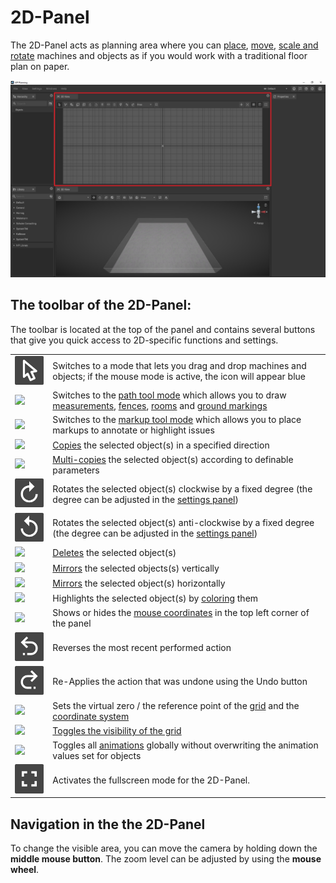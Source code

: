 # 2D-Panel

The 2D-Panel acts as planning area where you can [place](../machines/first-steps-with-3d-object.md), [move](../machines/selecting-and-moving-objects.md), [scale and rotate](../machines/scale-and-rotate-objects.md) machines and objects as if you would work with a traditional floor plan on paper.

![](../../../.gitbook/assets/UI_2D_panel.jpg)

## The toolbar of the 2D-Panel:

The toolbar is located at the top of the panel and contains several buttons that give you quick access to 2D-specific functions and settings.

|                                                                           |                                                                                                                                                                                                                                                                                                              |
| ------------------------------------------------------------------------- | ------------------------------------------------------------------------------------------------------------------------------------------------------------------------------------------------------------------------------------------------------------------------------------------------------------ |
| ![](../../../.gitbook/assets/icon_mouse_tool.png)                  | Switches to a mode that lets you drag and drop machines and objects; if the mouse mode is active, the icon will appear blue                                                                                                                                                                                  |
| ![](../../../.gitbook/assets/iVP\_icon\_path\_tool.png)                   | Switches to the [path tool mode](../advanced-tools/path-tool.md) which allows you to draw [measurements](../advanced-tools/path-tool.md#measurements), [fences](../advanced-tools/fence-tool.md), [rooms](../advanced-tools/the-room-tool.md) and [ground markings](../advanced-tools/ground-markings.md)|
|![](../../../.gitbook/assets/iVP\_icon\_markup.png)                       | Switches to the [markup tool mode](../machines/copy-and-delete-objects.md#copy-objects) which allows you to place markups to annotate or highlight issues                                                                                                                                                    |
| ![](../../../.gitbook/assets/iVP\_icon\_copy.png)                         | [Copies](../machines/copy-and-delete-objects.md#copy-objects) the selected object(s) in a specified direction                                                                                                                                                                                                |
| ![](../../../.gitbook/assets/iVP\_icon\_multi-copy.png)                  | [Multi-copies](../machines/copy-and-delete-objects.md#multi-copy-objects) the selected object(s) according to definable parameters                                                                                                                                                                           |
| ![](../../../.gitbook/assets/iVP_icon_rotate_clockwise.png)                         | Rotates the selected object(s) clockwise by a fixed degree (the degree can be adjusted in the [settings panel](settings-panel.md#global-settings))                                                                                                                                                           |
| ![](../../../.gitbook/assets/iVP_icon_rotate_counter_clockwise.png)                   | Rotates the selected object(s) anti-clockwise by a fixed degree (the degree can be adjusted in the [settings panel](settings-panel.md#global-settings))                                                                                                                                                      |
| ![](../../../.gitbook/assets/iVP\_icon\_delete.png)                       | [Deletes](../machines/copy-and-delete-objects.md#delete-objects) the selected object(s)                                                                                                                                                                                                                      |
| ![](../../../.gitbook/assets/iVP\_icon\_mirror\_vertically.png)           | [Mirrors](../machines/scale-and-rotate-objects.md#mirror-objects) the selected objects(s) vertically                                                                                                                                                                                                         |
| ![](../../../.gitbook/assets/iVP\_icon\_mirror\_horizontally.png)         | [Mirrors](../machines/scale-and-rotate-objects.md#mirror-objects) the selected object(s) horizontally                                                                                                                                                                                                        |
| ![](../../../.gitbook/assets/iVP\_icon\_color\_picker.png)                | Highlights the selected object(s) by [coloring](../machines/highlighting-objects.md#coloring-objects) them                                                                                                                                                                                                   |
| ![](../../../.gitbook/assets/iVP\_icon\_mouse\_coordinates\_on\_off.png)  | Shows or hides the [mouse coordinates](the-grid.md#mouse-coordinates) in the top left corner of the panel                                                                                                                                                                                                               |
| ![](../../../.gitbook/assets/iVP_icon_undo.png)             | Reverses the most recent performed action                                                                          |
| ![](../../../.gitbook/assets/iVP_icon_redo.png)             | Re-Applies the action that was undone using the Undo button                                                                                                                 
| ![](../../../.gitbook/assets/iVP\_icon\_reference\_point.png)             | Sets the virtual zero / the reference point of the [grid](the-grid.md) and the [coordinate system](the-grid.md)                                                                                                                                                                                              |
| ![](../../../.gitbook/assets/iVP\_icon\_grid\_on\_off.png)                | [Toggles the visibility of the grid](the-grid.md#displaying-and-hiding-the-grid)                                                                                                                                                                                                                             |
| ![](../../../.gitbook/assets/iVP\_icon\_animations\_on\_off.png)          | Toggles all [animations](../machines/animations.md) globally without overwriting the animation values set for objects                                                                          
| ![](../../../.gitbook/assets/iVP_icon_fullscreen.png)          | Activates the fullscreen mode for the 2D-Panel.

## Navigation in the the 2D-Panel

To change the visible area, you can move the camera by holding down the **middle mouse button**. The zoom level can be adjusted by using the **mouse wheel**.
